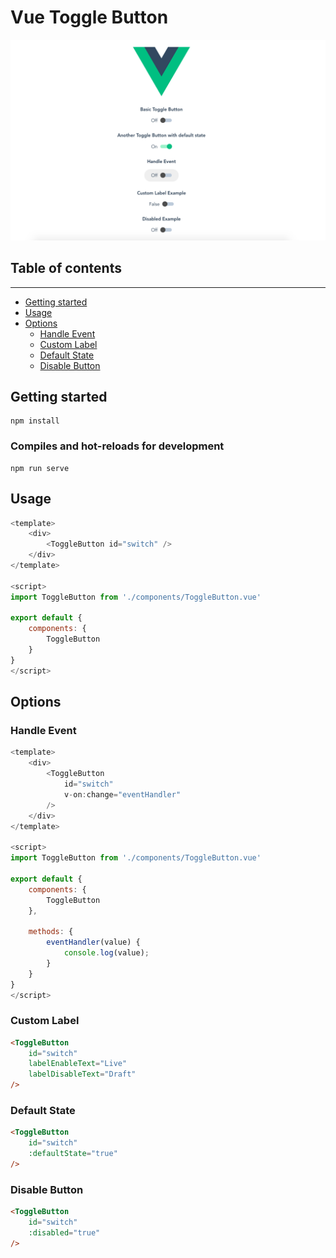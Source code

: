 # Vue Toggle Button

![Vue Toggle Button](./screenshot.png?raw=true "Vue Toggle Button")

## Table of contents
---
- [Getting started](#getting-started)
- [Usage](#usage)
- [Options](#options)
    - [Handle Event](#handle-event)
    - [Custom Label](#custom-label)
    - [Default State](#default-state)
    - [Disable Button](#disable-button)

## Getting started

```
npm install
```

### Compiles and hot-reloads for development
```
npm run serve
```

## Usage
```js
<template>
    <div>
        <ToggleButton id="switch" />
    </div>
</template>

<script>
import ToggleButton from './components/ToggleButton.vue'

export default {
    components: {
        ToggleButton
    }
}
</script>
```

## Options

### Handle Event
```js
<template>
    <div>
        <ToggleButton 
            id="switch"
            v-on:change="eventHandler"
        />
    </div>
</template>

<script>
import ToggleButton from './components/ToggleButton.vue'

export default {
    components: {
        ToggleButton
    },

    methods: {
        eventHandler(value) {
            console.log(value);
        }
    }
}
</script>
```

### Custom Label
```html
<ToggleButton 
    id="switch"
    labelEnableText="Live"
    labelDisableText="Draft"
/>
```

### Default State
```html
<ToggleButton 
    id="switch"
    :defaultState="true"
/>
```

### Disable Button
```html
<ToggleButton 
    id="switch"
    :disabled="true"
/>
```